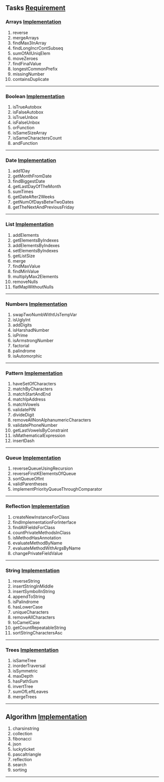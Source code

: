 ## Tasks [Requirement](https://github.com/MaksymHryhorov/JavaTests/tree/master/src/main/java/com/knubisoft/base)

### Arrays [Implementation](https://github.com/MaksymHryhorov/JavaTests/blob/master/src/main/java/com/knubisoft/base/arrays/ArraysTasksImpl.java)
1. reverse 
2. mergeArrays 
3. findMax3InArray 
4. findLongIncrContSubseq 
5. sumOfAllUniqElem
6. moveZeroes 
7. findFinalValue 
8. longestCommonPrefix 
9. missingNumber 
10. containsDuplicate
___
### Boolean [Implementation](https://github.com/MaksymHryhorov/JavaTests/blob/master/src/main/java/com/knubisoft/base/bool/BoolTasksImpl.java)
1. isTrueAutobox 
2. isFalseAutobox 
3. isTrueUnbox 
4. isFalseUnbox
5. orFunction 
6. isSameSizeArray
7. isSameCharactersCount 
8. andFunction 
___
### Date [Implementation](https://github.com/MaksymHryhorov/JavaTests/blob/master/src/main/java/com/knubisoft/base/date/DateTasksImpl.java)
1. add1Day
2. getMonthFromDate
3. findBiggestDate
4. getLastDayOfTheMonth
5. sumTimes 
6. getDateAfter2Weeks 
7. getNumOfDaysBetwTwoDates 
8. getTheNextAndPreviousFriday
___
### List [Implementation](https://github.com/MaksymHryhorov/JavaTests/blob/master/src/main/java/com/knubisoft/base/list/ListTasksImpl.java)
1. addElements
2. getElementsByIndexes 
3. addElementsByIndexes
4. setElementsByIndexes 
5. getListSize
6. merge 
7. findMaxValue
8. findMinValue 
9. multiplyMax2Elements
10. removeNulls
11. flatMapWithoutNulls
___
### Numbers [Implementation](https://github.com/MaksymHryhorov/JavaTests/blob/master/src/main/java/com/knubisoft/base/numbers/NumbersTasksImpl.java)
1. swapTwoNumbWithtUsTempVar 
2. isUglyInt 
3. addDigits
4. isHarshadNumber
5. isPrime
6. isArmstrongNumber
7. factorial
8. palindrome 
9. isAutomorphic 
___
### Pattern [Implementation](https://github.com/MaksymHryhorov/JavaTests/blob/master/src/main/java/com/knubisoft/base/numbers/NumbersTasksImpl.java)
1. haveSetOfCharacters
2. matchByCharacters
3. matchStartAndEnd
4. matchIpAddress
5. matchVowels
6. validatePIN
7. divideDigit
8. removeAllNonAlphanumericCharacters
9. validatePhoneNumber
10. getLastVowelsByConstraint
11. isMathematicalExpression
12. insertDash
___
### Queue [Implementation](https://github.com/MaksymHryhorov/JavaTests/blob/master/src/main/java/com/knubisoft/base/queue/QueueTasksImpl.java)
1. reverseQueueUsingRecursion
2. reverseFirstKElementsOfQueue
3. sortQueueOfInt
4. validParentheses
5. implementPriorityQueueThroughComparator
___
### Reflection [Implementation](https://github.com/MaksymHryhorov/JavaTests/blob/master/src/main/java/com/knubisoft/base/reflection/ReflectionTasksImpl.java)
1. createNewInstanceForClass
2. findImplementationForInterface
3. findAllFieldsForClass
4. countPrivateMethodsInClass
5. isMethodHasAnnotation
6. evaluateMethodByName
7. evaluateMethodWithArgsByName
8. changePrivateFieldValue
___
### String [Implementation](https://github.com/MaksymHryhorov/JavaTests/blob/master/src/main/java/com/knubisoft/base/string/StringTasksImpl.java)
1. reverseString
2. insertStringInMiddle
3. insertSymbolInString
4. appendToString
5. isPalindrome
6. hasLowerCase
7. uniqueCharacters
8. removeAllCharacters
9. toCamelCase
10. getCountRepeatableString
11. sortStringCharactersAsc
___
### Trees [Implementation](https://github.com/MaksymHryhorov/JavaTests/blob/master/src/main/java/com/knubisoft/base/trees/TreeTasksImpl.java)
1. isSameTree
2. inorderTraversal
3. isSymmetric
4. maxDepth
5. hasPathSum
6. invertTree
7. sumOfLeftLeaves
8. mergeTrees
___
## Algorithm [Implementation](https://github.com/MaksymHryhorov/JavaTests/tree/master/src/main/java/com/knubisoft/tasks/algorithm)
1. charsinstring
2. collection
3. fibonacci
4. json
5. luckyticket
6. pascaltriangle
7. reflection
8. search
9. sorting
___
